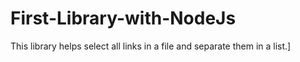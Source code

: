 # First-Library-with-NodeJs

This library helps select all links in a file and separate them in a list.]
